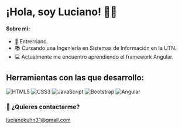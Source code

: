 

# ¡Hola, soy Luciano! 🙋‍♂️

#### Sobre mí: 
- 🧉 Entrerriano.
- 📚 Cursando una Ingeniería en Sistemas de Información en la UTN.
- 💻 Actualmente me encuentro aprendiendo el framework Angular.
  
## Herramientas con las que desarrollo:
![HTML5](https://img.shields.io/badge/-HTML5-E34F26?style=flat-square&logo=html5&logoColor=white)
![CSS3](https://img.shields.io/badge/-CSS3-1572B6?style=flat-square&logo=css3)
![JavaScript](https://img.shields.io/badge/JavaScript-323330?style=flat-square&&logo=javascript&logoColor=F7DF1E)
![Bootstrap](https://img.shields.io/badge/-Bootstrap-563D7C?style=flat-square&logo=bootstrap)
![Angular](https://img.shields.io/badge/-Angular-DD0031?style=flat-square&logo=angular)

### 💬 ¿Quieres contactarme?
lucianokuhn31@gmail.com
